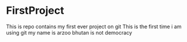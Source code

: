# FirstProject
This is repo contains my first ever project on git
This is the first time i am using git 
my name is arzoo
bhutan is not democracy